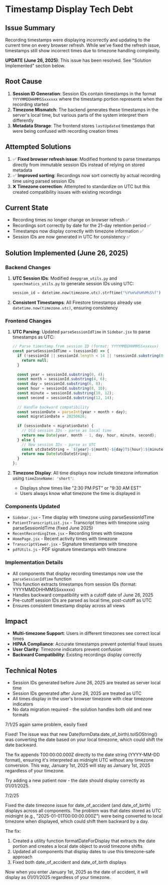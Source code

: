 # Timestamp Display Tech Debt

## Issue Summary
Recording timestamps were displaying incorrectly and updating to the current time on every browser refresh. While we've fixed the refresh issue, timestamps still show incorrect times due to timezone handling complexity.

**UPDATE (June 26, 2025)**: This issue has been resolved. See "Solution Implemented" section below.

## Root Cause
1. **Session ID Generation**: Session IDs contain timestamps in the format `YYYYMMDDHHMMSSxxxxxx` where the timestamp portion represents when the recording started
2. **Timezone Mismatch**: The backend generates these timestamps in the server's local time, but various parts of the system interpret them differently
3. **Metadata Storage**: The frontend stores `lastUpdated` timestamps that were being confused with recording creation times

## Attempted Solutions
1. ✅ **Fixed browser refresh issue**: Modified frontend to parse timestamps directly from immutable session IDs instead of relying on stored metadata
2. ✅ **Improved sorting**: Recordings now sort correctly by actual recording time using parsed session IDs
3. ❌ **Timezone correction**: Attempted to standardize on UTC but this created compatibility issues with existing recordings

## Current State
- Recording times no longer change on browser refresh ✅
- Recordings sort correctly by date for the 21-day retention period ✅
- Timestamps now display correctly with timezone information ✅
- Session IDs are now generated in UTC for consistency ✅

## Solution Implemented (June 26, 2025)

### Backend Changes
1. **UTC Session IDs**: Modified `deepgram_utils.py` and `speechmatics_utils.py` to generate session IDs using UTC:
   ```python
   session_id = datetime.now(timezone.utc).strftime("%Y%m%d%H%M%S%f")
   ```

2. **Consistent Timestamps**: All Firestore timestamps already use `datetime.now(timezone.utc)`, ensuring consistency

### Frontend Changes
1. **UTC Parsing**: Updated `parseSessionIdTime` in `Sidebar.jsx` to parse timestamps as UTC:
   ```javascript
   // Parse timestamp from session ID (format: YYYYMMDDHHMMSSxxxxxx)
   const parseSessionIdTime = (sessionId) => {
     if (!sessionId || sessionId.length < 14 || !sessionId.substring(0, 14).match(/^\d{14}$/)) {
       return null;
     }
     
     const year = sessionId.substring(0, 4);
     const month = sessionId.substring(4, 6);
     const day = sessionId.substring(6, 8);
     const hour = sessionId.substring(8, 10);
     const minute = sessionId.substring(10, 12);
     const second = sessionId.substring(12, 14);
     
     // Handle backward compatibility
     const sessionDate = parseInt(year + month + day);
     const migrationDate = 20250626;
     
     if (sessionDate < migrationDate) {
       // Old session IDs - parse as local time
       return new Date(year, month - 1, day, hour, minute, second);
     } else {
       // New session IDs - parse as UTC
       const utcDateString = `${year}-${month}-${day}T${hour}:${minute}:${second}Z`;
       return new Date(utcDateString);
     }
   };
   ```

2. **Timezone Display**: All time displays now include timezone information using `timeZoneName: 'short'`:
   - Displays show times like "2:30 PM PST" or "9:30 AM EST"
   - Users always know what timezone the time is displayed in

### Components Updated
- `Sidebar.jsx` - Time display with timezone using parseSessionIdTime
- `PatientTranscriptList.jsx` - Transcript times with timezone using parseSessionIdTime (fixed June 2025)
- `RecentRecordingItem.jsx` - Recording times with timezone
- `HomePage.jsx` - Recent activity times with timezone
- `TranscriptViewer.jsx` - Signature timestamps with timezone
- `pdfUtils.js` - PDF signature timestamps with timezone

### Implementation Details
- All components that display recording timestamps now use the `parseSessionIdTime` function
- This function extracts timestamps from session IDs (format: YYYYMMDDHHMMSSxxxxxx)
- Handles backward compatibility with a cutoff date of June 26, 2025
- Pre-cutoff session IDs are parsed as local time, post-cutoff as UTC
- Ensures consistent timestamp display across all views

## Impact
- **Multi-timezone Support**: Users in different timezones see correct local times
- **HIPAA Compliance**: Accurate timestamps prevent potential fraud issues
- **User Clarity**: Timezone indicators prevent confusion
- **Backward Compatibility**: Existing recordings display correctly

## Technical Notes
- Session IDs generated before June 26, 2025 are treated as server local time
- Session IDs generated after June 26, 2025 are treated as UTC
- All times display in the user's browser timezone with clear timezone indicators
- No data migration required - the solution handles both old and new formats

7/1/25 again same problem, easily fixed 

Fixed! The issue was that new Date(formData.date_of_birth).toISOString() was
  converting the date based on your local timezone, which could shift the date
  backward.

  The fix appends T00:00:00.000Z directly to the date string (YYYY-MM-DD
  format), ensuring it's interpreted as midnight UTC without any timezone
  conversion. This way, January 1st, 2025 will stay as January 1st, 2025
  regardless of your timezone.

  Try adding a new patient now - the date should display correctly as
  01/01/2025.

  7/2/25 

   Fixed the date timezone issue for date_of_accident
  (and date_of_birth) displays across all components.
  The problem was that dates stored as UTC midnight
  (e.g., "2025-01-01T00:00:00.000Z") were being
  converted to local timezone when displayed, which
  could shift them backward by a day.

  The fix:
  1. Created a utility function formatDateForDisplay
  that extracts the date portion and creates a local
  date object to avoid timezone shifts
  2. Updated all components that display dates to use
  this timezone-safe approach
  3. Fixed both date_of_accident and date_of_birth
  displays

  Now when you enter January 1st, 2025 as the date of
  accident, it will display as 01/01/2025 regardless of
   your timezone.
